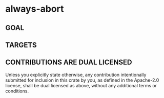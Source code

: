 # always-abort

## GOAL

## TARGETS


## CONTRIBUTIONS ARE DUAL LICENSED
Unless you explicitly state otherwise, any contribution intentionally submitted for inclusion in
this crate by you, as defined in the Apache-2.0 license, shall be dual licensed as above, without
any additional terms or conditions.
